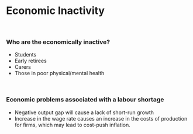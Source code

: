# Economic Inactivity

</br>

### Who are the economically inactive?

- Students
- Early retirees
- Carers
- Those in poor physical/mental health

</br>

### Economic problems associated with a labour shortage

- Negative output gap will cause a lack of short-run growth
- Increase in the wage rate causes an increase in the costs of production for firms, which may lead to cost-push inflation.